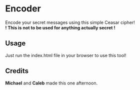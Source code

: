 # Encoder
Encode your secret messages using this simple Ceasar cipher!  
**! This is not to be used for anything actually secret !**

## Usage
Just run the index.html file in your browser to use this tool!

## Credits
**Michael** and **Caleb** made this one afternoon.

